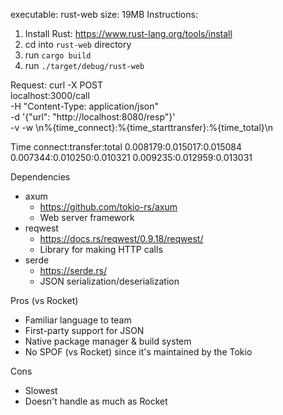 executable: rust-web
size: 19MB
Instructions:
1. Install Rust: https://www.rust-lang.org/tools/install
2. cd into `rust-web` directory
3. run `cargo build`
4. run `./target/debug/rust-web`

Request:
curl -X POST \
localhost:3000/call \
-H "Content-Type: application/json" \
-d '{"url": "http://localhost:8080/resp"}' \
-v -w \\n%{time_connect}:%{time_starttransfer}:%{time_total}\\n

Time
connect:transfer:total
0.008179:0.015017:0.015084
0.007344:0.010250:0.010321
0.009235:0.012959:0.013031

Dependencies
- axum
    - https://github.com/tokio-rs/axum
    - Web server framework
- reqwest
    - https://docs.rs/reqwest/0.9.18/reqwest/
    - Library for making HTTP calls
- serde
    - https://serde.rs/
    - JSON serialization/deserialization

Pros (vs Rocket)
- Familiar language to team
- First-party support for JSON
- Native package manager & build system
- No SPOF (vs Rocket) since it's maintained by the Tokio

Cons
- Slowest
- Doesn't handle as much as Rocket